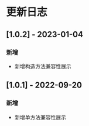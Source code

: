 # 更新日志

## [1.0.2] - 2023-01-04

### 新增

- 新增构造方法兼容性展示

## [1.0.1] - 2022-09-20

### 新增

- 新增单方法兼容性展示
